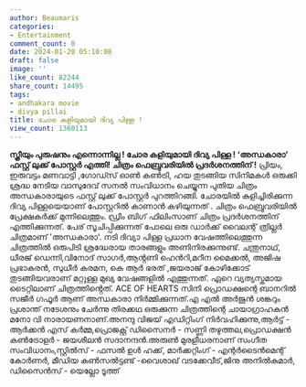 ```yaml
---
author: Beaumaris
categories:
- Entertainment
comment_count: 0
date: 2024-01-20 05:10:08
draft: false
image: ''
like_count: 82244
share_count: 14495
tags:
- andhakara movie
- divya pillai
title: ചോര കളിയുമായി ദിവ്യ പിള്ള !
view_count: 1360113
---
```


**സ്ത്രീയും പുരുഷനും എന്നൊന്നില്ല ! ചോര കളിയുമായി ദിവ്യ പിള്ള ! ‘അന്ധകാരാ’ ഫസ്റ്റ് ലുക്ക് പോസ്റ്റർ എത്തി! ചിത്രം ഫെബ്രുവരിയിൽ പ്രദർശനത്തിന് !** പ്രിയം, ഇരുവട്ടം മണവാട്ടി ,ഗോഡ്സ് ഓൺ കൺട്രി, ഹയ തുടങ്ങിയ സിനിമകൾ ഒരുക്കി ശ്രദ്ധ നേടിയ വാസുദേവ് സനൽ സംവിധാനം ചെയ്യുന്ന പുതിയ ചിത്രം അന്ധകാരായുടെ ഫസ്റ്റ് ലുക്ക് പോസ്റ്റർ പുറത്തിറങ്ങി. ചോരയിൽ കുളിച്ചിരിക്കുന്ന ദിവ്യ പിള്ളയെയാണ് പോസ്റ്ററിൽ കാണാൻ കഴിയുന്നത് . ചിത്രം ഫെബ്രുവരിയിൽ പ്രേക്ഷകർക്ക് മുന്നിലെത്തും. ഡ്രീം ബിഗ് ഫിലിംസാണ് ചിത്രം പ്രദർശനത്തിന് എത്തിക്കുന്നത്. പേര് സൂചിപ്പിക്കുന്നത് പോലെ ഒരു ഡാർക്ക് വൈലന്റ് ത്രില്ലർ ചിത്രമാണ് 'അന്ധകാരാ'. നടി ദിവ്യാ പിള്ള പ്രധാന വേഷത്തിലെത്തുന്ന ചിത്രത്തിൽ ഒരുപിടി ശ്രദ്ധേരായ താരങ്ങളും അണിനിരക്കുന്നുണ്ട്. ചന്തുനാഥ്‌, ധീരജ് ഡെന്നി,വിനോദ് സാഗർ,ആൻ്റണി ഹെൻറി,മറീന മൈക്കൽ, അജിഷ പ്രഭാകരൻ, സുധീർ കരമന, കെ ആർ ഭരത് ,ജയരാജ് കോഴിക്കോട് തുടങ്ങിയവരാണ് മറ്റുള്ള മുഖ്യ വേഷങ്ങളിൽ എത്തുന്നത്. ഏറെ വ്യത്യസ്തമായ ടൈറ്റിലാണ് ചിത്രത്തിൻ്റെത്. ACE OF HEARTS സിനി പ്രൊഡക്ഷന്റെ ബാനറിൽ സജീർ ഗഫൂർ ആണ് അന്ധകാരാ നിർമ്മിക്കുന്നത്.എ എൽ അർജുൻ ശങ്കറും പ്രശാന്ത് നടേശനും ചേർന്നു തിരക്കഥ ഒരുക്കുന്ന ചിത്രത്തിന്റെ ചായാഗ്രാഹകൻ മനോ വി നാരായണനാണ്.അനന്ദു വിജയ് എഡിറ്റിംഗ് നിർവഹിക്കുന്നു,ആർട്ട് - ആർക്കൻ എസ് കർമ്മ,പ്രൊജക്റ്റ്‌ ഡിസൈ‍നർ - സണ്ണി തഴുത്തല,പ്രൊഡക്ഷൻ കൺട്രോളർ - ജയശീലൻ സദാനന്ദൻ.അരുൺ മുരളീധരനാണ് സംഗീത സംവിധാനം,സ്റ്റിൽസ് - ഫസൽ ഉൾ ഹക്ക്, മാർക്കറ്റിംഗ് - എന്റർടൈൻമെന്റ് കോർണർ, മീഡിയ കൺസൽട്ടണ്ട് -വൈശാഖ് വടക്കേവീട്,ജിനു അനിൽകുമാർ, ഡിസൈൻസ് - യെല്ലോ ടൂത്ത്